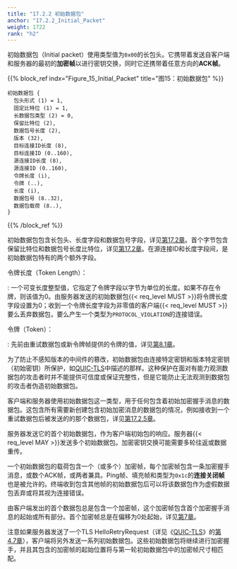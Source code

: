 ```yaml
---
title: "17.2.2 初始数据包"
anchor: "17.2.2_Initial_Packet"
weight: 1722
rank: "h2"
---
```


初始数据包（Initial packet）使用类型值为`0x00`的长包头。它携带着发送自客户端和服务器的最初的**加密帧**以进行密钥交换，同时它还携带着任意方向的**ACK帧**。

{{% block_ref
indx="Figure_15_Initial_Packet"
title="图15：初始数据包" %}}

```
初始数据包 {
  包头形式 (1) = 1,
  固定比特位 (1) = 1,
  长数据包类型 (2) = 0,
  保留比特位 (2),
  数据包号长度 (2),
  版本 (32),
  目标连接ID长度 (8),
  目标连接ID (0..160),
  源连接ID长度 (8),
  源连接ID (0..160),
  令牌长度 (i),
  令牌 (..),
  长度 (i),
  数据包号 (8..32),
  数据包载荷 (8..),
}
```

{{% /block_ref %}}

初始数据包包含长包头、长度字段和数据包号字段，详见[第17.2章]()。首个字节包含保留比特位和数据包号长度比特位，详见[第17.2章]()。在源连接ID和长度字段间，是初始数据包特有的两个额外字段。

令牌长度（Token Length）：

:   一个可变长度整型值，它指定了令牌字段以字节为单位的长度。如果不存在令牌，则该值为0。由服务器发送的初始数据包{{< req_level MUST >}}将令牌长度字段设置为0；收到一个令牌长度字段为非零值的客户端{{< req_level MUST >}}要么丢弃数据包，要么产生一个类型为`PROTOCOL_VIOLATION`的连接错误。

令牌（Token）：

:   先前由重试数据包或新令牌帧提供的令牌的值，详见[第8.1章]()。

为了防止不感知版本的中间件的篡改，初始数据包由连接特定密钥和版本特定密钥（初始密钥）所保护，如[QUIC-TLS]()中描述的那样。这种保护在面对有能力观测数据包的攻击者时并不能提供可信度或保证完整性，但是它能防止无法观测到数据包的攻击者伪造初始数据包。

客户端和服务器使用初始数据包这一类型，用于任何包含着初始加密握手消息的数据包。这包含所有需要新创建包含初始加密消息的数据包的情况，例如接收到一个重试数据包后被发送的的那个数据包，详见[第17.2.5章]()。

服务器发送它的首个初始数据包，作为客户端初始包的响应。服务器{{< req_level MAY >}}发送多个初始数据包。加密密钥交换可能需要多轮往返或数据重传。

一个初始数据包的载荷包含一个（或多个）加密帧，每个加密帧包含一条加密握手消息，或数个ACK帧，或两者兼具。Ping帧、填充帧和类型为`0x1c`的**连接关闭帧**也是被允许的。终端收到包含其他帧的初始数据包后可以将该数据包作为虚假数据包丢弃或将其视为连接错误。

由客户端发出的首个数据包总是包含一个加密帧，这个加密帧包含首个加密握手消息的起始或所有部分。首个加密帧总是在偏移为0处起始，详见[第7章]()。

注意如果服务器发送了一个TLS HelloRetryRequest（详见《[QUIC-TLS]()》的[第4.7章]()），客户端将另外发送一系列初始数据包。这些初始数据包将继续进行加密握手，并且其包含的加密帧的起始位置将与第一轮初始数据包中的加密帧尺寸相匹配。
